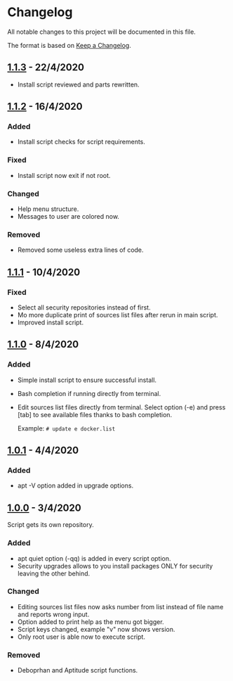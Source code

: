 # Changelog
All notable changes to this project will be documented in this file.

The format is based on [Keep a
Changelog](https://keepachangelog.com/en/1.0.0/).

## [1.1.3] - 22/4/2020
- Install script reviewed and parts rewritten.

## [1.1.2] - 16/4/2020
### Added
- Install script checks for script requirements.
### Fixed
- Install script now exit if not root.
### Changed
- Help menu structure.
- Messages to user are colored now.
### Removed
- Removed some useless extra lines of code.

## [1.1.1] - 10/4/2020
### Fixed
- Select all security repositories instead of first.
- Mo more duplicate print of sources list files after rerun in main script.
- Improved install script.

## [1.1.0] - 8/4/2020
### Added
- Simple install script to ensure successful install.
- Bash completion if running directly from terminal.
- Edit sources list files directly from terminal. Select option (-e) and
  press [tab] to see available files thanks to bash completion.

  Example: ```# update e docker.list```

## [1.0.1] - 4/4/2020
### Added
- apt -V option added in upgrade options.

## [1.0.0] - 3/4/2020
Script gets its own repository.
### Added
- apt quiet option (-qq) is added in every script option.
- Security upgrades allows to you install packages ONLY for security leaving
  the other behind.

### Changed
- Editing sources list files now asks number from list instead of file
  name and reports wrong input.
- Option added to print help as the menu got bigger.
- Script keys changed, example "v" now shows version.
- Only root user is able now to execute script.

### Removed
- Deboprhan and Aptitude script functions.

[1.1.3]: https://github.com/sianios/system-update/tree/v1.1.3
[1.1.2]: https://github.com/sianios/system-update/tree/v1.1.2
[1.1.1]: https://github.com/sianios/system-update/tree/v1.1.1
[1.1.0]: https://github.com/sianios/system-update/tree/v1.1.0
[1.0.1]: https://github.com/sianios/system-update/tree/v1.0.1
[1.0.0]: https://github.com/sianios/system-update/tree/v1.0.0
